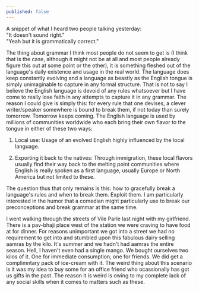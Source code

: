 ```yaml
---
published: false
---
```

A snippet of what I heard two people talking yesterday:  
"It doesn't sound right."  
"Yeah but it is grammatically correct."

The thing about grammar I think most people do not seem to get is (I think that is the case, although it might not be at all and most people already figure this out at some point or the other), it is something fleshed out of the language's daily existence and usage in the real world. The language does keep constantly evolving and a language as beastly as the English tongue is simply unimaginable to capture in any formal structure. That is not to say I believe the English language is devoid of any rules whatsoever but I have come to really lose faith in any attempts to capture it in any grammar. The reason I could give is simply this: for every rule that one devises, a clever writer/speaker somewhere is bound to break them, if not today than surely tomorrow. Tomorrow keeps coming. The English language is used by millions of communities worldwide who each bring their own flavor to the tongue in either of these two ways:

1. Local use: Usage of an evolved English highly influenced by the local language.

2. Exporting it back to the natives: Through immigration, these local flavors usually find their way back to the melting point communities where English is really spoken as a first language, usually Europe or North America but not limited to these.

The question thus that only remains is this: how to gracefully break a language's rules and when to break them. Exploit them. I am particularly interested in the humor that a comedian might particularly use to break our preconceptions and break grammar at the same time.

I went walking through the streets of Vile Parle last night with my girlfriend. There is a pav-bhaji place west of the station we were craving to have food at for dinner. For reasons unimportant we got into a street we had no requirement to get into and stumbled upon this fabulous dairy selling aamras by the kilo. It's summer and we hadn't had aamras the entire season. Hell, I haven't even had a single mango. We bought ourselves two kilos of it. One for immediate consumption, one for friends. We did get a complimntary pack of ice-cream with it. The weird thing about this scenario is it was my idea to buy some for an office friend who ocassionally has got us gifts in the past. The reason it is weird is owing to my complete lack of any social skills when it comes to matters such as these.